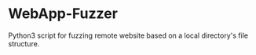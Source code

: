 # WebApp-Fuzzer
Python3 script for fuzzing remote website based on a local directory's file structure.
